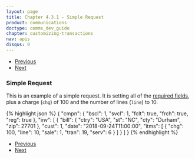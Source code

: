 ```yaml
---
layout: page
title: Chapter 4.3.1 - Simple Request
product: communications
doctype: comms_dev_guide
chapter: customizing-transactions
nav: apis
disqus: 0
---
```


<ul class="pager">
  <li class="previous"><a href="/communications/dev-guide/customizing-transactions/transaction-use-cases/"><i class="glyphicon glyphicon-chevron-left"></i>Previous</a></li>
  <li class="next"><a href="/communications/dev-guide/reference/">Next<i class="glyphicon glyphicon-chevron-right"></i></a></li>
</ul>


<h3>Simple Request</h3>
This is an example of a simple request.  It is setting all of the <a class="dev-guide-link" href="/communications/dev-guide/calculate-taxes/required-fields/">required fields</a>, plus a charge (<code>chg</code>) of 100 and the number of lines (<code>line</code>) to 10.

{% highlight json %}
{
  "cmpn": {
    "bscl": 1,
    "svcl": 1,
    "fclt": true,
    "frch": true,
    "reg": true
  },
  "inv": [
    {
      "bill": {
        "ctry": "USA",
        "st": "NC",
        "cty": "Durham",
        "zip": 27701
      },
      "cust": 1,
      "date": "2018-09-24T11:00:00",
      "itms": [
        {
          "chg": 100,
          "line": 10,
          "sale": 1,
          "tran": 19,
          "serv": 6
        }
      ]
    }
  ]
}
{% endhighlight %}

<ul class="pager">
  <li class="previous"><a href="/communications/dev-guide/customizing-transactions/transaction-use-cases/"><i class="glyphicon glyphicon-chevron-left"></i>Previous</a></li>
  <li class="next"><a href="/communications/dev-guide/reference/">Next<i class="glyphicon glyphicon-chevron-right"></i></a></li>
</ul>